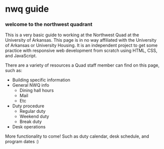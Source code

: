# nwq guide

### welcome to the northwest quadrant

This is a very basic guide to working at the Northwest Quad at the University of Arkansas. This page is in no way affiliated with the University of Arkansas or University Housing. It is an independent project to get some practice with responsive web development from scratch using HTML, CSS, and JavaScript. 

There are a variety of resources a Quad staff member can find on this page, such as:

* Building specific information
* General NWQ info
  * Dining hall hours
  * Mail
  * Etc
* Duty procedure
  * Regular duty
  * Weekend duty
  * Break duty
* Desk operations


More functionality to come! Such as duty calendar, desk schedule, and program dates :)
